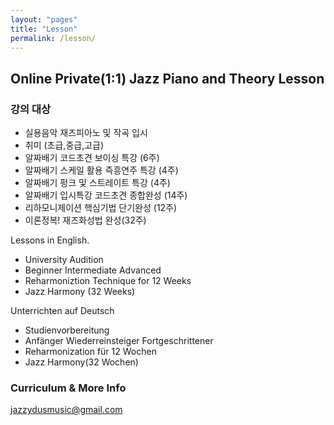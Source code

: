 ```yaml
---
layout: "pages"
title: "Lesson"
permalink: /lesson/
---
```


## Online Private(1:1) Jazz Piano and Theory Lesson

### 강의 대상

- 실용음악 재즈피아노 및 작곡 입시
- 취미 (초급,중급,고급)
- 알짜배기 코드초견 보이싱 특강 (6주)
- 알짜배기 스케일 활용 즉흥연주 특강 (4주)
- 알짜배기 펑크 및 스트레이트 특강 (4주)
- 알짜배기 입시특강 코드초견 종합완성 (14주)
- 리하모니제이션 핵심기법 단기완성 (12주)
- 이론정복! 재즈화성법 완성(32주)


Lessons in English.

- University Audition
- Beginner Intermediate Advanced
- Reharmoniztion Technique for 12 Weeks
- Jazz Harmony (32 Weeks)

Unterrichten auf Deutsch

- Studienvorbereitung
- Anfänger Wiederreinsteiger Fortgeschrittener
- Reharmonization für 12 Wochen
- Jazz Harmony(32 Wochen)


### Curriculum & More Info
jazzydusmusic@gmail.com

